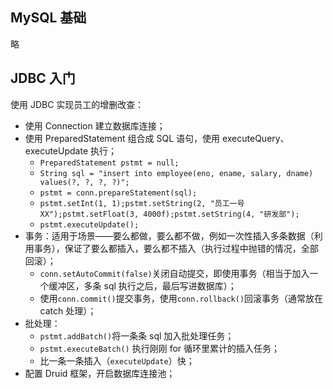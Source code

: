 ## MySQL 基础

略

## JDBC 入门

使用 JDBC 实现员工的增删改查：

- 使用 Connection 建立数据库连接；
- 使用 PreparedStatement 组合成 SQL 语句，使用 executeQuery、executeUpdate 执行；
  - `PreparedStatement pstmt = null;`
  - `String sql = "insert into employee(eno, ename, salary, dname) values(?, ?, ?, ?)";`
  - `pstmt = conn.prepareStatement(sql);`
  - `pstmt.setInt(1, 1);pstmt.setString(2, "员工一号XX");pstmt.setFloat(3, 4000f);pstmt.setString(4, "研发部");`
  - `pstmt.executeUpdate();`
- 事务：适用于场景——要么都做，要么都不做，例如一次性插入多条数据（利用事务），保证了要么都插入，要么都不插入（执行过程中抛错的情况，全部回滚）；
  - `conn.setAutoCommit(false)`关闭自动提交，即使用事务（相当于加入一个缓冲区，多条 sql 执行之后，最后写进数据库）；
  - 使用`conn.commit()`提交事务，使用`conn.rollback()`回滚事务（通常放在 catch 处理）；
- 批处理：
  - `pstmt.addBatch()`将一条条 sql 加入批处理任务；
  - `pstmt.executeBatch()` 执行刚刚 for 循环里累计的插入任务；
  - 比一条一条插入（`executeUpdate`）快；
- 配置 Druid 框架，开启数据库连接池；